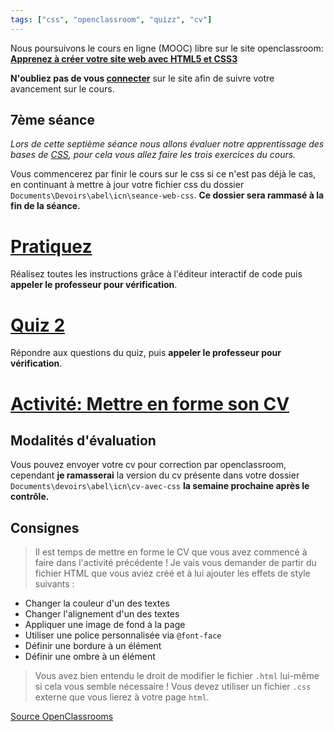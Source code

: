 ```yaml
---
tags: ["css", "openclassroom", "quizz", "cv"]
---
```



Nous poursuivons le cours en ligne (MOOC) libre sur le site openclassroom: **[Apprenez à créer votre site web avec HTML5 et CSS3](https://openclassrooms.com/courses/apprenez-a-creer-votre-site-web-avec-html5-et-css3?status=published)**

**N'oubliez pas de vous [connecter](https://openclassrooms.com/login)** sur le site afin de suivre votre avancement sur le cours.


## 7ème séance

*Lors de cette septième séance nous allons évaluer notre apprentissage des bases de [CSS](https://fr.wikipedia.org/wiki/Feuilles_de_style_en_cascade), pour cela vous allez faire les trois exercices du cours.*

Vous commencerez par finir le cours sur le css si ce n'est pas déjà le cas, en continuant à mettre à jour votre fichier css du dossier `Documents\Devoirs\abel\icn\seance-web-css`. **Ce dossier sera rammasé à la fin de la séance.**

# [Pratiquez](https://openclassrooms.com/courses/apprenez-a-creer-votre-site-web-avec-html5-et-css3/pratiquez-4)

Réalisez toutes les instructions grâce à l'éditeur interactif de code puis **appeler le professeur pour vérification**.

# [Quiz 2](https://openclassrooms.com/courses/apprenez-a-creer-votre-site-web-avec-html5-et-css3/exercises/92)

Répondre aux questions du quiz, puis **appeler le professeur pour vérification**.

# [Activité: Mettre en forme son CV](https://openclassrooms.com/courses/apprenez-a-creer-votre-site-web-avec-html5-et-css3/exercises/199)

## Modalités d'évaluation

Vous pouvez envoyer votre cv pour correction par openclassroom, cependant **je ramasserai** la version du cv présente dans votre dossier `Documents\devoirs\abel\icn\cv-avec-css` **la semaine prochaine après le contrôle.**

## Consignes

> Il est temps de mettre en forme le CV que vous avez commencé à faire dans l'activité précédente !
Je vais vous demander de partir du fichier HTML que vous aviez créé et à lui ajouter les effets de style suivants :
- Changer la couleur d'un des textes
- Changer l'alignement d'un des textes
- Appliquer une image de fond à la page
- Utiliser une police personnalisée via `@font-face`
- Définir une bordure à un élément
- Définir une ombre à un élément

>Vous avez bien entendu le droit de modifier le fichier `.html` lui-même si cela vous semble nécessaire ! Vous devez utiliser un fichier `.css` externe que vous lierez à votre page `html`.

[Source OpenClassrooms](https://openclassrooms.com/courses/apprenez-a-creer-votre-site-web-avec-html5-et-css3)
